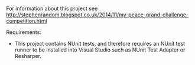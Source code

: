 For information about this project see http://stephenrandom.blogspot.co.uk/2014/11/my-peace-grand-challenge-competition.html

Requirements:

- This project contains NUnit tests, and therefore requires an NUnit test runner to be installed into Visual Studio such as NUnit Test Adapter or Resharper.


